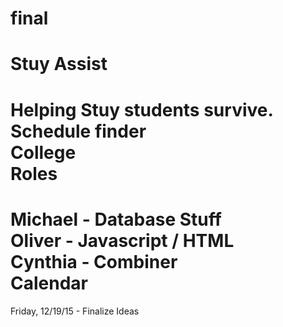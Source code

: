 final
=====
Stuy Assist  
=====
Helping Stuy students survive.  
Schedule finder  
College  
Roles
=====
Michael - Database Stuff  
Oliver - Javascript / HTML  
Cynthia - Combiner  
Calendar
=====
Friday, 12/19/15 - Finalize Ideas  
